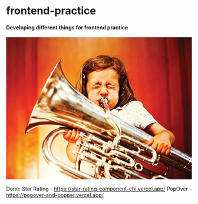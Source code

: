 # frontend-practice
#### Developing different things for frontend practice ####

![alt text](readme.png "Girl")

Done:
Star Rating - https://star-rating-component-chi.vercel.app/
PopOver - https://popover-and-popper.vercel.app/
